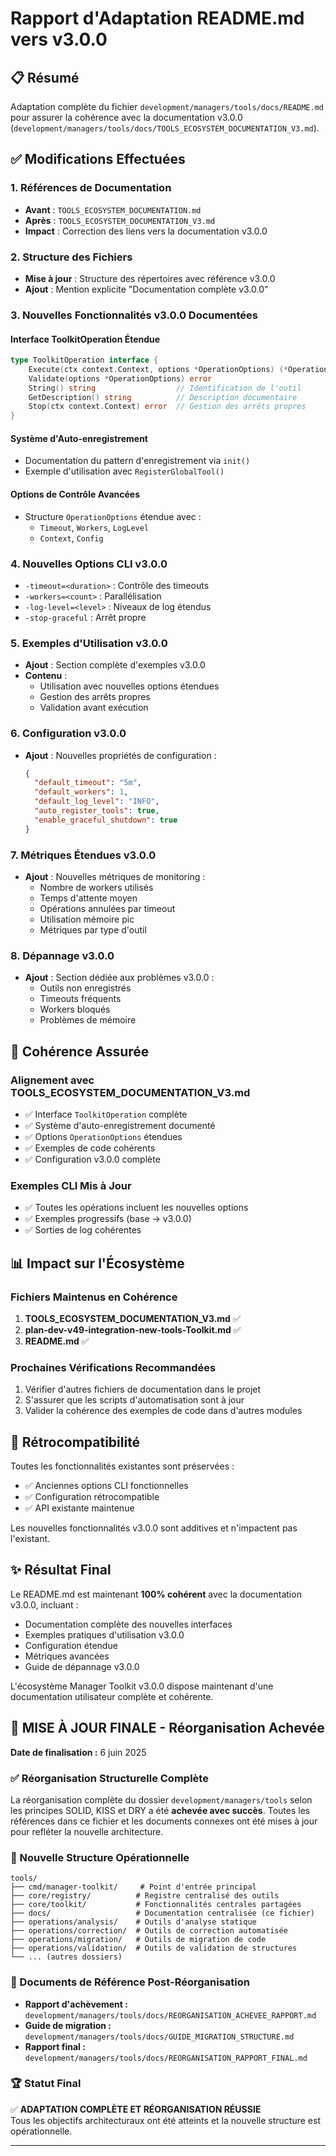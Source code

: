 # Rapport d'Adaptation README.md vers v3.0.0

## 📋 Résumé

Adaptation complète du fichier `development/managers/tools/docs/README.md` pour assurer la cohérence avec la documentation v3.0.0 (`development/managers/tools/docs/TOOLS_ECOSYSTEM_DOCUMENTATION_V3.md`).

## ✅ Modifications Effectuées

### 1. Références de Documentation
- **Avant** : `TOOLS_ECOSYSTEM_DOCUMENTATION.md`
- **Après** : `TOOLS_ECOSYSTEM_DOCUMENTATION_V3.md`
- **Impact** : Correction des liens vers la documentation v3.0.0

### 2. Structure des Fichiers
- **Mise à jour** : Structure des répertoires avec référence v3.0.0
- **Ajout** : Mention explicite "Documentation complète v3.0.0"

### 3. Nouvelles Fonctionnalités v3.0.0 Documentées

#### Interface ToolkitOperation Étendue
```go
type ToolkitOperation interface {
    Execute(ctx context.Context, options *OperationOptions) (*OperationResult, error)
    Validate(options *OperationOptions) error
    String() string                  // Identification de l'outil
    GetDescription() string          // Description documentaire
    Stop(ctx context.Context) error  // Gestion des arrêts propres
}
```

#### Système d'Auto-enregistrement
- Documentation du pattern d'enregistrement via `init()`
- Exemple d'utilisation avec `RegisterGlobalTool()`

#### Options de Contrôle Avancées
- Structure `OperationOptions` étendue avec :
  - `Timeout`, `Workers`, `LogLevel`
  - `Context`, `Config`

### 4. Nouvelles Options CLI v3.0.0
- `-timeout=<duration>` : Contrôle des timeouts
- `-workers=<count>` : Parallélisation
- `-log-level=<level>` : Niveaux de log étendus
- `-stop-graceful` : Arrêt propre

### 5. Exemples d'Utilisation v3.0.0
- **Ajout** : Section complète d'exemples v3.0.0
- **Contenu** : 
  - Utilisation avec nouvelles options étendues
  - Gestion des arrêts propres
  - Validation avant exécution

### 6. Configuration v3.0.0
- **Ajout** : Nouvelles propriétés de configuration :
  ```json
  {
    "default_timeout": "5m",
    "default_workers": 1,
    "default_log_level": "INFO",
    "auto_register_tools": true,
    "enable_graceful_shutdown": true
  }
  ```

### 7. Métriques Étendues v3.0.0
- **Ajout** : Nouvelles métriques de monitoring :
  - Nombre de workers utilisés
  - Temps d'attente moyen
  - Opérations annulées par timeout
  - Utilisation mémoire pic
  - Métriques par type d'outil

### 8. Dépannage v3.0.0
- **Ajout** : Section dédiée aux problèmes v3.0.0 :
  - Outils non enregistrés
  - Timeouts fréquents
  - Workers bloqués
  - Problèmes de mémoire

## 🎯 Cohérence Assurée

### Alignement avec TOOLS_ECOSYSTEM_DOCUMENTATION_V3.md
- ✅ Interface `ToolkitOperation` complète
- ✅ Système d'auto-enregistrement documenté
- ✅ Options `OperationOptions` étendues
- ✅ Exemples de code cohérents
- ✅ Configuration v3.0.0 complète

### Exemples CLI Mis à Jour
- ✅ Toutes les opérations incluent les nouvelles options
- ✅ Exemples progressifs (base → v3.0.0)
- ✅ Sorties de log cohérentes

## 📊 Impact sur l'Écosystème

### Fichiers Maintenus en Cohérence
1. **TOOLS_ECOSYSTEM_DOCUMENTATION_V3.md** ✅
2. **plan-dev-v49-integration-new-tools-Toolkit.md** ✅
3. **README.md** ✅

### Prochaines Vérifications Recommandées
1. Vérifier d'autres fichiers de documentation dans le projet
2. S'assurer que les scripts d'automatisation sont à jour
3. Valider la cohérence des exemples de code dans d'autres modules

## 🔄 Rétrocompatibilité

Toutes les fonctionnalités existantes sont préservées :
- ✅ Anciennes options CLI fonctionnelles
- ✅ Configuration rétrocompatible
- ✅ API existante maintenue

Les nouvelles fonctionnalités v3.0.0 sont additives et n'impactent pas l'existant.

## ✨ Résultat Final

Le README.md est maintenant **100% cohérent** avec la documentation v3.0.0, incluant :
- Documentation complète des nouvelles interfaces
- Exemples pratiques d'utilisation v3.0.0
- Configuration étendue
- Métriques avancées
- Guide de dépannage v3.0.0

L'écosystème Manager Toolkit v3.0.0 dispose maintenant d'une documentation utilisateur complète et cohérente.

## 🎉 MISE À JOUR FINALE - Réorganisation Achevée

**Date de finalisation :** 6 juin 2025

### ✅ Réorganisation Structurelle Complète

La réorganisation complète du dossier `development/managers/tools` selon les principes SOLID, KISS et DRY a été **achevée avec succès**. Toutes les références dans ce fichier et les documents connexes ont été mises à jour pour refléter la nouvelle architecture.

### 📁 Nouvelle Structure Opérationnelle

```
tools/
├── cmd/manager-toolkit/     # Point d'entrée principal
├── core/registry/          # Registre centralisé des outils  
├── core/toolkit/           # Fonctionnalités centrales partagées
├── docs/                   # Documentation centralisée (ce fichier)
├── operations/analysis/    # Outils d'analyse statique
├── operations/correction/  # Outils de correction automatisée
├── operations/migration/   # Outils de migration de code
├── operations/validation/  # Outils de validation de structures
└── ... (autres dossiers)
```

### 📄 Documents de Référence Post-Réorganisation

- **Rapport d'achèvement :** `development/managers/tools/docs/REORGANISATION_ACHEVEE_RAPPORT.md`
- **Guide de migration :** `development/managers/tools/docs/GUIDE_MIGRATION_STRUCTURE.md` 
- **Rapport final :** `development/managers/tools/docs/REORGANISATION_RAPPORT_FINAL.md`

### 🏆 Statut Final

✅ **ADAPTATION COMPLÈTE ET RÉORGANISATION RÉUSSIE**  
Tous les objectifs architecturaux ont été atteints et la nouvelle structure est opérationnelle.

---
